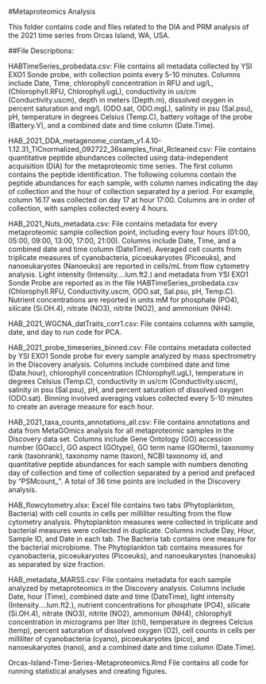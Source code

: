 #Metaproteomics Analysis 

This folder contains code and files related to the DIA and PRM analysis of the 2021 time series from Orcas Island, WA, USA. 

##File Descriptions: 

HABTimeSeries_probedata.csv: File contains all metadata collected by YSI EXO1 Sonde probe, with collection points every 5-10 minutes. Columns include Date, Time, chlorophyll concentration in RFU and ug/L, (Chlorophyll.RFU, Chlorophyll.ugL), conductivity in us/cm (Conductivity.uscm), depth in meters (Depth.m), dissolved oxygen in percent saturation and mg/L (ODO.sat, ODO.mgL), salinity in psu (Sal.psu), pH, temperature in degrees Celsius (Temp.C), battery voltage of the probe (Battery.V), and a combined date and time column (Date.Time). 

HAB_2021_DDA_metagenome_contam_v1.4.10-1.12.31_TICnormalized_092722_36samples_final_Rcleaned.csv: File contains quantitative peptide abundances collected using data-independent acquisition (DIA) for the metaproteomic time series. The first column contains the peptide identification. The following columns contain the peptide abundances for each sample, with column names indicating the day of collection and the hour of collection separated by a period. For example, column 16.17 was collected on day 17 at hour 17:00. Columns are in order of collection, with samples collected every 4 hours. 

HAB_2021_Nuts_metadata.csv: File contains metadata for every metaproteomic sample collection point, including every four hours (01:00, 05:00, 09:00, 13:00, 17:00, 21:00). Columns include Date, Time, and a combined date and time column (DateTime). Averaged cell counts from triplicate measures of cyanobacteria, picoeukaryotes (Picoeuks), and nanoeukaryotes (Nanoeuks) are reported in cells/mL from flow cytometry analysis. Light intensity (Intensity....lum.ft2.) and metadata from YSI EXO1 Sonde Probe are reported as in the file HABTimeSeries_probedata.csv (Chlorophyll.RFU, Conductivity.uscm, ODO.sat, Sal.psu, pH, Temp.C). Nutrient concentrations are reported in units mM for phosphate (PO4), silicate (Si.OH.4), nitrate (NO3), nitrite (NO2), and ammonium (NH4). 

HAB_2021_WGCNA_datTraits_corr1.csv: File contains columns with sample, date, and day to run code for PCA. 

HAB_2021_probe_timeseries_binned.csv: File contains metadata collected by YSI EXO1 Sonde probe for every sample analyzed by mass spectrometry in the Discovery analysis. Columns include combined date and time (Date.hour), chlorophyll concentration (Chlorophyll.ugL), temperature in degrees Celsius (Temp.C), conductivity in us/cm (Conductivity.uscm), salinity in psu (Sal.psu), pH, and percent saturation of dissolved oxygen (ODO.sat). Binning involved averaging values collected every 5-10 minutes to create an average measure for each hour. 

HAB_2021_taxa_counts_annotations_all.csv: File contains annotations and data from MetaGOmics analysis for all metaproteomic samples in the Discovery data set. Columns include Gene Ontology (GO) accession number (GOacc), GO aspect (GOtype), GO term name (GOterm), taxonomy rank (taxonrank), taxonomy name (taxon), NCBI taxonomy id, and quantitative peptide abundances for each sample with numbers denoting day of collection and time of collection separated by a period and prefaced by “PSMcount_”. A total of 36 time points are included in the Discovery analysis. 

HAB_flowcytometry.xlsx: Excel file contains two tabs (Phytoplankton, Bacteria) with cell counts in cells per milliliter resulting from the flow cytometry analysis. Phytoplankton measures were collected in triplicate and bacterial measures were collected in duplicate. Columns include Day, Hour, Sample ID, and Date in each tab. The Bacteria tab contains one measure for the bacterial microbiome. The Phytoplankton tab contains measures for cyanobacteria, picoeukaryotes (Picoeuks), and nanoeukaryotes (nanoeuks) as separated by size fraction. 

HAB_metadata_MARSS.csv: File contains metadata for each sample analyzed by metaproteomics in the Discovery analysis. Columns include Date, hour (Time), combined date and time (DateTime), light intensity (Intensity....lum.ft2.), nutrient concentrations for phosphate (PO4), silicate (Si.OH.4), nitrate (NO3), nitrite (NO2), ammonium (NH4), chlorophyll concentration in micrograms per liter (chl), temperature in degrees Celcius (temp), percent saturation of dissolved oxygen (O2), cell counts in cells per milliliter of cyanobacteria (cyano), picoeukaryotes (pico), and nanoeukaryotes (nano), and a combined date and time column (Date.Time). 


Orcas-Island-Time-Series-Metaproteomics.Rmd
File contains all code for running statistical analyses and creating figures.
